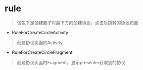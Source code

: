# rule
> 该包下是创建圈子时最下方的创建协议，点击后跳转的协议页面

- RuleForCreateCircleActivity
> 创建协议页面的Activity

- RuleForCreateCircleFragment
> 创建协议页面的Fragment，显示presenter获取到的协议
